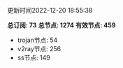 更新时间2022-12-20 18:55:38

**总订阅: 73**
**总节点: 1274**
**有效节点: 459**
- trojan节点: 54
- v2ray节点: 256
- ss节点: 149

